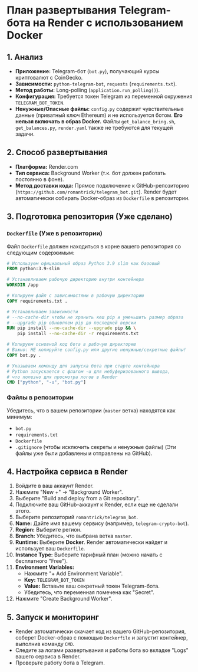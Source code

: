 # План развертывания Telegram-бота на Render с использованием Docker

## 1. Анализ

*   **Приложение:** Telegram-бот (`bot.py`), получающий курсы криптовалют с CoinGecko.
*   **Зависимости:** `python-telegram-bot`, `requests` (`requirements.txt`).
*   **Метод работы:** Long-polling (`application.run_polling()`).
*   **Конфигурация:** Требуется токен Telegram из переменной окружения `TELEGRAM_BOT_TOKEN`.
*   **Ненужные/Опасные файлы:** `config.py` содержит чувствительные данные (приватный ключ Ethereum) и не используется ботом. **Его нельзя включать в образ Docker.** Файлы `get_balance_bring.sh`, `get_balances.py`, `render.yaml` также не требуются для текущей задачи.

## 2. Способ развертывания

*   **Платформа:** Render.com
*   **Тип сервиса:** Background Worker (т.к. бот должен работать постоянно в фоне).
*   **Метод доставки кода:** Прямое подключение к GitHub-репозиторию (`https://github.com/romantrick/telegram_bot.git`). Render будет автоматически собирать Docker-образ из `Dockerfile` в репозитории.

## 3. Подготовка репозитория (Уже сделано)

### `Dockerfile` (Уже в репозитории)

Файл `Dockerfile` должен находиться в корне вашего репозитория со следующим содержимым:

```dockerfile
# Используем официальный образ Python 3.9 slim как базовый
FROM python:3.9-slim

# Устанавливаем рабочую директорию внутри контейнера
WORKDIR /app

# Копируем файл с зависимостями в рабочую директорию
COPY requirements.txt .

# Устанавливаем зависимости
# --no-cache-dir чтобы не хранить кеш pip и уменьшить размер образа
# --upgrade pip обновляем pip до последней версии
RUN pip install --no-cache-dir --upgrade pip && \
    pip install --no-cache-dir -r requirements.txt

# Копируем основной код бота в рабочую директорию
# Важно: НЕ копируйте config.py или другие ненужные/секретные файлы!
COPY bot.py .

# Указываем команду для запуска бота при старте контейнера
# Python запускается с флагом -u для небуферизованного вывода,
# что полезно для просмотра логов в Render
CMD ["python", "-u", "bot.py"]
```

### Файлы в репозитории

Убедитесь, что в вашем репозитории (`master` ветка) находятся как минимум:
*   `bot.py`
*   `requirements.txt`
*   `Dockerfile`
*   `.gitignore` (чтобы исключить секреты и ненужные файлы)
(Эти файлы уже были добавлены и отправлены на GitHub).

## 4. Настройка сервиса в Render

1.  Войдите в ваш аккаунт Render.
2.  Нажмите "New +" -> "Background Worker".
3.  Выберите "Build and deploy from a Git repository".
4.  Подключите ваш GitHub-аккаунт к Render, если еще не сделали этого.
5.  Выберите репозиторий `romantrick/telegram_bot`.
6.  **Name:** Дайте имя вашему сервису (например, `telegram-crypto-bot`).
7.  **Region:** Выберите регион.
8.  **Branch:** Убедитесь, что выбрана ветка `master`.
9.  **Runtime:** Выберите **Docker**. Render автоматически найдет и использует ваш `Dockerfile`.
10. **Instance Type:** Выберите тарифный план (можно начать с бесплатного "Free").
11. **Environment Variables:**
    *   Нажмите "+ Add Environment Variable".
    *   **Key:** `TELEGRAM_BOT_TOKEN`
    *   **Value:** Вставьте ваш секретный токен Telegram-бота.
    *   Убедитесь, что переменная помечена как "Secret".
12. Нажмите "Create Background Worker".

## 5. Запуск и мониторинг

*   Render автоматически скачает код из вашего GitHub-репозитория, соберет Docker-образ с помощью `Dockerfile` и запустит контейнер, выполнив команду `CMD`.
*   Следите за логами развертывания и работы бота во вкладке "Logs" вашего сервиса в Render.
*   Проверьте работу бота в Telegram.